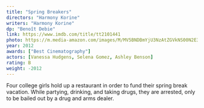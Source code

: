 ```yaml
---
title: "Spring Breakers"
directors: "Harmony Korine"
writers: "Harmony Korine"
dp: "Benoît Debie"
link: https://www.imdb.com/title/tt2101441
photo: https://m.media-amazon.com/images/M/MV5BNDBmYjU3NzAtZGVkNS00N2E3LWEyNTgtMjIwMTczYTE0M2Y4XkEyXkFqcGdeQXVyMTMxODk2OTU@._V1_UX182_CR0,0,182,268_AL_.jpg
year: 2012
awards: ["Best Cinematography"]
actors: [Vanessa Hudgens, Selena Gomez, Ashley Benson]
rating: B
weight: -2012
---
```

Four college girls hold up a restaurant in order to fund their spring break vacation. While partying, drinking, and taking drugs, they are arrested, only to be bailed out by a drug and arms dealer. 